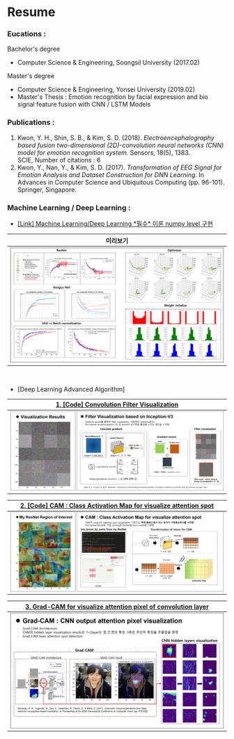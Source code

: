 # Resume

### Eucations :

Bachelor's degree

  - Computer Science & Engineering, Soongsil University (2017.02)

Master's degree

  - Computer Science & Engineering, Yonsei University (2019.02)
  - Master's Thesis : Emotion recognition by facial expression and bio signal feature fusion with CNN / LSTM Models


### Publications :
1. Kwon, Y. H., Shin, S. B., & Kim, S. D. (2018). _Electroencephalography based fusion two-dimensional (2D)-convolution neural networks (CNN) model for emotion recognition system._ Sensors, 18(5), 1383.
<br> SCIE, Number of citations : 6
2. Kwon, Y., Nan, Y., & Kim, S. D. (2017). _Transformation of EEG Signal for Emotion Analysis and Dataset Construction for DNN Learning._ In Advances in Computer Science and Ubiquitous Computing (pp. 96-101). Springer, Singapore.


### Machine Learning / Deep Learning :
   - [[Link] Machine Learning/Deep Learning \*필수* 이론 numpy level 구현](https://github.com/Deepstroy/resume/tree/master/Machine%20Learning%20Algorithm%20(KNN%2C%20Kmeans%2C%20DNN%2C%20CNN%2C%20RNN%2C%20etc...))

| 미리보기  |
|:---:|
| ![](https://github.com/Deepstroy/Inventory/blob/master/basic_pic.png?raw=true) |

<br>

   - [Deep Learning Advanced Algorithm]

|[1. [Code] Convolution Filter Visualization](https://github.com/Deepstroy/Filter_visualization_InceptionV3/blob/master/Filter_Visualization.ipynb) |
|:---:|
| ![]( https://github.com/Deepstroy/Inventory/blob/master/filter%20visualization-merged2.png?raw=true ) |  

|[2. [Code] CAM : Class Activation Map for visualize attention spot](  ) |
|:---:|
| ![](https://github.com/Deepstroy/Inventory/blob/master/CAM_result_pt.png?raw=true) |  
   
|[3. Grad-CAM for visualize attention pixel of convolution layer](  ) |
|:---:|
| ![](https://github.com/Deepstroy/Inventory/blob/master/My_grad_cam2.png?raw=true) |  
   
